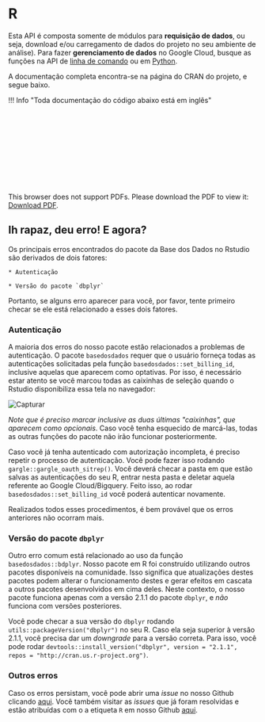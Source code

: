 # R

Esta API é composta somente de módulos para **requisição de dados**, ou
seja, download e/ou carregamento de dados do projeto no seu ambiente de
análise).
Para fazer **gerenciamento de dados** no Google Cloud, busque as funções
na API de [linha de comando](../api_reference_cli) ou em [Python](../api_reference_python/#classes-gerenciamento-de-dados).

A documentação completa encontra-se na página do CRAN do projeto, e
segue baixo.

!!! Info "Toda documentação do código abaixo está em inglês"

<object data="https://cran.r-project.org/web/packages/basedosdados/basedosdados.pdf" type="application/pdf" width="700px" height="700px">
    <embed src="https://cran.r-project.org/web/packages/basedosdados/basedosdados.pdf">
        <p>This browser does not support PDFs. Please download the PDF to view it: <a href="https://cran.r-project.org/web/packages/basedosdados/basedosdados.pdf">Download PDF</a>.</p>
    </embed>
</object>

## Ih rapaz, deu erro! E agora?
Os principais erros encontrados do pacote da Base dos Dados no Rstudio são derivados de dois fatores:

    * Autenticação

    * Versão do pacote `dbplyr`

Portanto, se alguns erro aparecer para você, por favor, tente primeiro checar se ele está relacionado a esses dois fatores.

### Autenticação
A maioria dos erros do nosso pacote estão relacionados a problemas de autenticação. O pacote `basedosdados` requer que o usuário forneça todas as autenticações solicitadas pela função `basedosdados::set_billing_id`, inclusive aquelas que aparecem como optativas. Por isso, é necessário estar atento se você marcou todas as caixinhas de seleção quando o Rstudio disponibiliza essa tela no navegador:

![Capturar](https://user-images.githubusercontent.com/26544494/190700064-1326a74c-8de0-4254-a562-32f9aa10ae07.PNG)

*Note que é preciso marcar inclusive as duas últimas "caixinhas", que aparecem como opcionais*. Caso você tenha esquecido de marcá-las, todas as outras funções do pacote não irão funcionar posteriormente. 

Caso você já tenha autenticado com autorização incompleta, é preciso repetir o processo de autenticação. Você pode fazer isso rodando `gargle::gargle_oauth_sitrep()`. Você deverá checar a pasta em que estão salvas as autenticações do seu R, entrar nesta pasta e deletar aquela referente ao Google Cloud/Bigquery. Feito isso, ao rodar `basedosdados::set_billing_id` você poderá autenticar novamente.  

Realizados todos esses procedimentos, é bem provável que os erros anteriores não ocorram mais. 

### Versão do pacote `dbplyr`
Outro erro comum está relacionado ao uso da função `basedosdados::bdplyr`. Nosso pacote em R foi construído utilizando outros pacotes disponíveis na comunidade. Isso significa que atualizações destes pacotes podem alterar o funcionamento destes e gerar efeitos em cascata a outros pacotes desenvolvidos em cima deles. Neste contexto, o nosso pacote funciona apenas com a versão 2.1.1 do pacote `dbplyr`, e *não* funciona com versões posteriores. 

Você pode checar a sua versão do `dbplyr` rodando `utils::packageVersion("dbplyr")` no seu R. Caso ela seja superior à versão 2.1.1, você precisa dar um _downgrade_ para a versão correta. Para isso, você pode rodar `devtools::install_version("dbplyr", version = "2.1.1", repos = "http://cran.us.r-project.org")`.

### Outros erros
Caso os erros persistam, você pode abrir uma _issue_ no nosso Github clicando [aqui](https://github.com/basedosdados/mais/issues). Você também visitar as _issues_ que já foram resolvidas e estão atribuídas com o a etiqueta `R` em nosso Github [aqui](https://github.com/basedosdados/mais/issues?q=is%3Aissue+is%3Aclosed). 